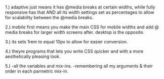 1.) adaptive just means it has @media breaks at certain widths, while fully responsive has that AND all its width settings set as percentages to allow for scalability between the @media breaks.

2.) mobile first means you make the main CSS for mobile widths and add @ media breaks for larger width screens after. desktop is the opposite.

3.) its sets 1rem to equal 10px to allow for easier conversion.

4.) theyre programs that lets you write CSS quicker and with a more aesthetically pleasing look.

5.) -all the variables and mix-ins.
-remembering all my arguments & their order in each parmetric mix-in. 